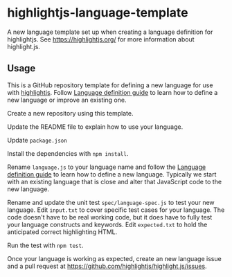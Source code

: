 # highlightjs-language-template

A new language template set up when creating a language definition for highlightjs. See https://highlightjs.org/ for more information about highlight.js.

## Usage

This is a GitHub repository template for defining a new language for use with [highlightjs](https://highlightjs.org/). Follow [Language definition guide](https://highlightjs.readthedocs.io/en/latest/language-guide.html) to learn how to define a new language or improve an existing one.

Create a new repository using this template.

Update the README file to explain how to use your language.

Update `package.json`

Install the dependencies with `npm install`.

Rename `language.js` to your language name and follow the [Language definition guide](https://highlightjs.readthedocs.io/en/latest/language-guide.html) to learn how to define a new language. Typically we start with an existing language that is close and alter that JavaScript code to the new language.

Rename and update the unit test `spec/language-spec.js` to test your new language. Edit `input.txt` to cover specific test cases for your language. The code doesn't have to be real working code, but it does have to fully test your language constructs and keywords. Edit `expected.txt` to hold the anticipated correct highlighting HTML.

Run the test with `npm test`.

Once your language is working as expected, create an new language issue and a pull request at https://github.com/highlightjs/highlight.js/issues.
